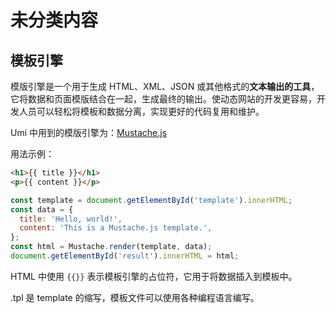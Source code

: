 # 未分类内容

## 模板引擎

模版引擎是一个用于生成 HTML、XML、JSON 或其他格式的**文本输出的工具**，它将数据和页面模版结合在一起，生成最终的输出。使动态网站的开发更容易，开发人员可以轻松将模板和数据分离，实现更好的代码复用和维护。

Umi 中用到的模版引擎为：[Mustache.js](https://github.com/janl/mustache.js/blob/master/bin/mustache)

用法示例：

```html
<h1>{{ title }}</h1>
<p>{{ content }}</p>
```

```javascript
const template = document.getElementById('template').innerHTML;
const data = {
  title: 'Hello, world!',
  content: 'This is a Mustache.js template.',
};
const html = Mustache.render(template, data);
document.getElementById('result').innerHTML = html;
```

HTML 中使用 `{{}}` 表示模板引擎的占位符，它用于将数据插入到模板中。

.tpl 是 template 的缩写，模板文件可以使用各种编程语言编写。
